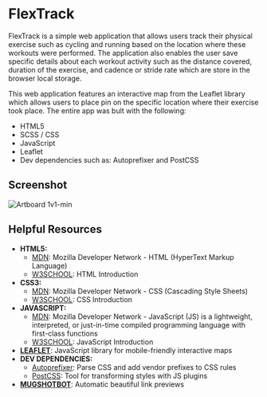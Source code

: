 <h1>FlexTrack</h1>

FlexTrack is a simple web application that allows users track their physical exercise such as cycling and running based on the location where these workouts were performed. The application also enables the user save specific details about each workout activity such as the distance covered, duration of the exercise, and cadence or stride rate which are store in the browser local storage.

This web application features an interactive map from the Leaflet library which allows users to place pin on the specific location where their exercise took place. The entire app was bult with the following:

<ul>
  <li>HTML5</li>
  <li>SCSS / CSS</li>
  <li>JavaScript</li>
  <li>Leaflet</li>
  <li>Dev dependencies such as: Autoprefixer and PostCSS</li>
</ul>

<h2>Screenshot</h2>

![Artboard 1v1-min](https://user-images.githubusercontent.com/64320618/209964006-3dbe7f32-7e9b-4fad-908d-5719145305a9.png)



<h2>Helpful Resources</h2>

<ul>
  <li><b>HTML5:</b> 
    <ul>
      <li><a href="https://developer.mozilla.org/en-US/docs/Web/HTML" target="_blank">MDN</a>: Mozilla Developer Network - HTML (HyperText Markup Language)</li>
      <li><a href="https://www.w3schools.com/html/html_intro.asp" target="_blank">W3SCHOOL</a>: HTML Introduction</li>
    </ul>
  </li>
  <li><b>CSS3:</b> 
    <ul>
      <li><a href="https://developer.mozilla.org/en-US/docs/Web/CSS" target="_blank">MDN</a>: Mozilla Developer Network - CSS (Cascading Style Sheets)</li>
      <li><a href="https://www.w3schools.com/css/css_intro.asp" target="_blank">W3SCHOOL</a>: CSS Introduction</li>
    </ul>
  </li>
  <li><b>JAVASCRIPT:</b> 
    <ul>
      <li><a href="https://developer.mozilla.org/en-US/docs/Web/JavaScript" target="_blank">MDN</a>: Mozilla Developer Network - JavaScript (JS) is a lightweight, interpreted, or just-in-time compiled programming language with first-class functions</li>
      <li><a href="https://www.w3schools.com/js/js_intro.asp" target="_blank">W3SCHOOL</a>: JavaScript Introduction</li>
    </ul>
  </li>
  <li>
    <b><a href="https://leafletjs.com/" target="_blank">LEAFLET</a></b>: JavaScript library for mobile-friendly interactive maps
  </li>
  <li><b>DEV DEPENDENCIES:</b> 
    <ul>
      <li><a href="https://www.npmjs.com/package/autoprefixer" target="_blank">Autoprefixer</a>: Parse CSS and add vendor prefixes to CSS rules</li>
      <li><a href="https://www.npmjs.com/package/postcss" target="_blank">PostCSS</a>: Tool for transforming styles with JS plugins</li>
    </ul>
  </li>
  <li>
    <b><a href="https://mugshotbot.com/" target="_blank">MUGSHOTBOT</a></b>: Automatic beautiful link previews
  </li>
</ul>


